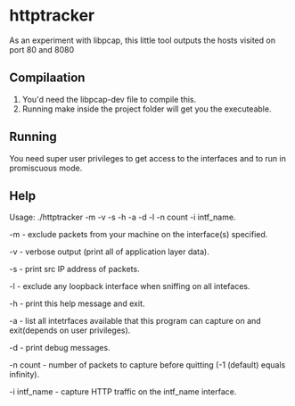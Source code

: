 httptracker
===========
As an experiment with libpcap, this little tool outputs the hosts visited on port 80 and 8080

Compilaation
------------
1. You'd need the libpcap-dev file to compile this.
2. Running make inside the project folder will get you the executeable.

Running
-------
You need super user privileges to get access to the interfaces and to run in promiscuous mode.

Help
----
Usage: ./httptracker -m -v -s -h -a -d -l -n count -i intf_name.

-m - exclude packets from your machine on the interface(s) specified.

-v - verbose output (print all of application layer data).

-s - print src IP address of packets.

-l - exclude any loopback interface when sniffing on all intefaces.

-h - print this help message and exit.

-a - list all intetrfaces available that this program can capture on and exit(depends on user privileges).

-d - print debug messages.

-n count - number of packets to capture before quitting (-1 (default) equals infinity).

-i intf_name - capture HTTP traffic on the intf_name interface.